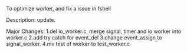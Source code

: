 To optimize worker, and fix a issue in fshell

Description:
update.

Major Changes:
1.del io_worker.c, merge signal, timer and io worker into worker.c
2.add try catch for event_del
3.change event_assign to signal_worker.
4.mv test of worker to test_worker.c